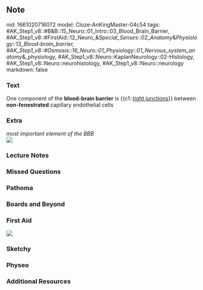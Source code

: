 ## Note
nid: 1661020716072
model: Cloze-AnKingMaster-04c54
tags: #AK_Step1_v8::#B&B::15_Neuro::01_Intro::03_Blood_Brain_Barrier, #AK_Step1_v8::#FirstAid::12_Neuro_&_Special_Senses::02_Anatomy_&_Physiology::13_Blood-brain_barrier, #AK_Step1_v8::#Osmosis::16_Neuro::01_Physiology::01_Nervous_system_anatomy_&_physiology, #AK_Step1_v8::Neuro::KaplanNeurology::02-Histology, #AK_Step1_v8::Neuro::neurohistology, #AK_Step1_v8::Neuro::neurology
markdown: false

### Text
<div>
  One component of the <b>blood-brain barrier</b> is {{c1::<u>tight
  junctions</u>}} between <b>non-fenestrated</b> capillary
  endothelial cells
</div>

### Extra
<div>
  <i>most important element of the BBB</i>
</div>
<div><img src="paste-251878357074112.jpg" class="resizer"></div>

### Lecture Notes


### Missed Questions


### Pathoma


### Boards and Beyond


### First Aid
<img src="tmpESoqjI.png">

### Sketchy


### Physeo


### Additional Resources

